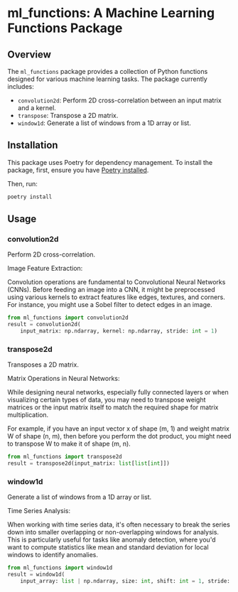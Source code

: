 # ml_functions: A Machine Learning Functions Package

## Overview

The `ml_functions` package provides a collection of Python functions designed for various machine learning tasks. The package currently includes:

- `convolution2d`: Perform 2D cross-correlation between an input matrix and a kernel.
- `transpose`: Transpose a 2D matrix.
- `window1d`: Generate a list of windows from a 1D array or list.

## Installation

This package uses Poetry for dependency management. To install the package, first, ensure you have [Poetry installed](https://python-poetry.org/docs/#installation).

Then, run:

```bash
poetry install
```

## Usage

### convolution2d

Perform 2D cross-correlation.

Image Feature Extraction:

Convolution operations are fundamental to Convolutional Neural Networks (CNNs). Before feeding an image into a CNN, it might be preprocessed using various kernels to extract features like edges, textures, and corners. For instance, you might use a Sobel filter to detect edges in an image.


```python
from ml_functions import convolution2d
result = convolution2d(
    input_matrix: np.ndarray, kernel: np.ndarray, stride: int = 1)
```


### transpose2d

Transposes a 2D matrix.

Matrix Operations in Neural Networks:

While designing neural networks, especially fully connected layers or when visualizing certain types of data, you may need to transpose weight matrices or the input matrix itself to match the required shape for matrix multiplication.

For example, if you have an input vector x of shape (m, 1) and weight matrix W of shape (n, m), then before you perform the dot product, you might need to transpose W to make it of shape (m, n).

```python
from ml_functions import transpose2d
result = transpose2d(input_matrix: list[list[int]])
```


### window1d

Generate a list of windows from a 1D array or list.

Time Series Analysis:

When working with time series data, it's often necessary to break the series down into smaller overlapping or non-overlapping windows for analysis. This is particularly useful for tasks like anomaly detection, where you'd want to compute statistics like mean and standard deviation for local windows to identify anomalies.

```python
from ml_functions import window1d
result = window1d(
    input_array: list | np.ndarray, size: int, shift: int = 1, stride: int = 1)
```


